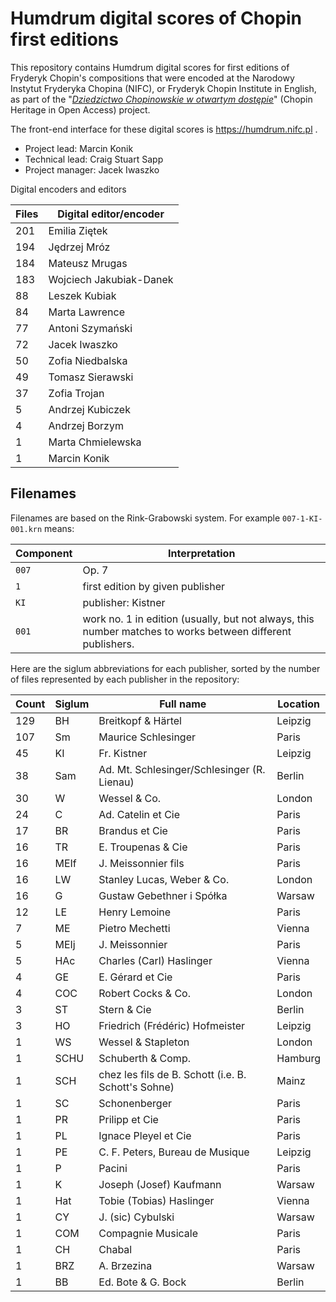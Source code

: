 Humdrum digital scores of Chopin first editions
===============================================

This repository contains Humdrum digital scores for first editions
of Fryderyk Chopin's compositions that were encoded at the Narodowy
Instytut Fryderyka Chopina (NIFC), or Fryderyk Chopin Institute in
English, as part of the "<i><a target="_blank" href="https://nifc.pl/en/home/aktualnosci/news/33">Dziedzictwo Chopinowskie w otwartym dostępie</a></i>" (Chopin Heritage in Open Access) project.

The front-end interface for these digital scores is https://humdrum.nifc.pl .

* Project lead: Marcin Konik
* Technical lead: Craig Stuart Sapp
* Project manager: Jacek Iwaszko

Digital encoders and editors

| Files  | Digital editor/encoder	|
| ------ | ---------------------------- |
| 201	 | Emilia Ziętek		|
| 194	 | Jędrzej Mróz			|
| 184	 |  Mateusz Mrugas		|
| 183	 |  Wojciech Jakubiak-Danek	|
|  88	 |  Leszek Kubiak		|
|  84	 |  Marta Lawrence		|
|  77	 |  Antoni Szymański		|
|  72	 |  Jacek Iwaszko		|
|  50	 |  Zofia Niedbalska		|
|  49	 |  Tomasz Sierawski		|
|  37	 |  Zofia Trojan		|
|   5	 |  Andrzej Kubiczek		|
|   4	 |  Andrzej Borzym		|
|   1	 |  Marta Chmielewska		|
|   1	 |  Marcin Konik		|
 

Filenames
----------

Filenames are based on the Rink-Grabowski system.  For example `007-1-KI-001.krn` means:

| Component | Interpretation			|
| --------- | --------------------------------- |
| `007`     | Op. 7				|
| `1`       | first edition by given publisher	|
| `KI`      | publisher: Kistner		|
| `001`     | work no. 1 in edition (usually, but not always, this number matches to works between different publishers. |

Here are the siglum abbreviations for each publisher, sorted by the number of files
represented by each publisher in the repository:


| Count | Siglum | Full name | Location |
| ----- | ------ | --------- | -------- | 
| 129 | BH	| Breitkopf & Härtel				| Leipzig	|
| 107 | Sm	| Maurice Schlesinger				| Paris		|
|  45 | KI	| Fr. Kistner					| Leipzig	|
|  38 | Sam	| Ad. Mt. Schlesinger/Schlesinger (R. Lienau)	| Berlin	|
|  30 | W	| Wessel & Co.					| London	|
|  24 | C	| Ad. Catelin et Cie				| Paris		|
|  17 | BR	| Brandus et Cie				| Paris		|
|  16 | TR	| E. Troupenas & Cie				| Paris		|
|  16 | MEIf	| J. Meissonnier fils				| Paris		|
|  16 | LW	| Stanley Lucas, Weber & Co.			| London	|
|  16 | G	| Gustaw Gebethner i Spółka			| Warsaw	|
|  12 | LE	| Henry Lemoine					| Paris		|
|   7 | ME	| Pietro Mechetti				| Vienna	|
|   5 | MEIj	| J. Meissonnier				| Paris		|
|   5 | HAc	| Charles (Carl) Haslinger			| Vienna	|
|   4 | GE	| E. Gérard et Cie				| Paris		|
|   4 | COC	| Robert Cocks & Co.				| London	|
|   3 | ST	| Stern & Cie					| Berlin	|
|   3 | HO	| Friedrich (Frédéric) Hofmeister		| Leipzig	|
|   1 | WS	| Wessel & Stapleton				| London	|
|   1 | SCHU	| Schuberth & Comp.				| Hamburg	|
|   1 | SCH	| chez les fils de B. Schott (i.e. B. Schott's Sohne) | Mainz	|
|   1 | SC	| Schonenberger					| Paris		|
|   1 | PR	| Prilipp et Cie				| Paris		|
|   1 | PL	| Ignace Pleyel et Cie				| Paris		|
|   1 | PE	| C. F. Peters, Bureau de Musique		| Leipzig	|
|   1 | P	| Pacini					| Paris		|
|   1 | K	| Joseph (Josef) Kaufmann			| Warsaw	|
|   1 | Hat	| Tobie (Tobias) Haslinger			| Vienna	|
|   1 | CY	| J. (sic) Cybulski				| Warsaw	|
|   1 | COM	| Compagnie Musicale				| Paris		|
|   1 | CH	| Chabal					| Paris		|
|   1 | BRZ	| A. Brzezina					| Warsaw	|
|   1 | BB	| Ed. Bote & G. Bock				| Berlin	|


